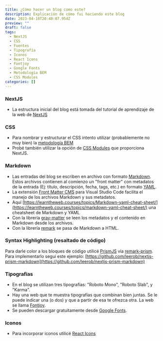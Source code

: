 ```yaml
---
title: ¿Cómo hacer un blog como este?
description: Explicación de cómo fui haciendo este blog
date: 2023-04-16T20:40:07.954Z
preview: ""
draft: false
tags:
  - NextJS
  - CSS
  - Fuentes
  - Tipografía
  - Iconos
  - React Icons
  - Fontjoy
  - Google Fonts
  - Metodología BEM
  - CSS Modules
categories: []
---
```


### NextJS

- La estructura inicial del blog está tomada del tutorial de aprendizaje de la web de [NextJS](https://nextjs.org/learn/foundations/about-nextjs)

### CSS

- Para nombrar y estructurar el CSS intento utilizar (probablemente no muy bien) la [metodología BEM](https://getbem.com/)
- Probé también utilizar la opción de [CSS Modules](https://nextjs.org/docs/basic-features/built-in-css-support#adding-component-level-css) que proporciona NextJS.

### Markdown

- Las entradas del blog se escriben en archivo con formato [Markdown](https://es.wikipedia.org/wiki/Markdown). Estos archivos contienen al comienzo un "front matter" con metadatos de la entrada (Ej: título, descripción, fecha, tags, etc.) en formato [YAML](https://yaml.org/).
- La extensión [Front Matter CMS](https://frontmatter.codes/) para Visual Studio Code facilita el manejo de los archivos Markdown y sus metadatos.
- Aquí [https://learntheweb.courses/topics/Markdown-yaml-cheat-sheet/](https://learntheweb.courses/topics/markdown-yaml-cheat-sheet/) una cheatsheet de Markdown y YAML
- Con la librería [gray-matter](https://www.npmjs.com/package/gray-matter) se leen los metadatos y el contenido en Markdown desde los archivos.
- Con la librería [remark](https://www.npmjs.com/package/remark) se pasa de Markdown a HTML.

### Syntax Highlighting (resaltado de código)
Para darle color a los bloques de código utilicé [PrismJS](https://prismjs.com/) vía [remark-prism](https://www.npmjs.com/package/remark-prism). Para implementarlo seguí este ejemplo: [https://github.com/leerob/nextjs-prism-markdown](https://github.com/leerob/nextjs-prism-markdown)

### Tipografías

- En el blog se utilizan tres tipografías: "Roboto Mono", "Roboto Slab", y "Karma".
- Hay una web que te muestra tipografías que combinan bien juntas. Se le puede indicar una (o dos) y que a partir de esa te ofrezca otra. La web se llama [Fontjoy](https://fontjoy.com/).
- Se pueden descargar gratuitamente desde [Google Fonts](https://fonts.google.com/).

### Iconos

- Para incorporar iconos utilicé [React Icons](https://github.com/react-icons/react-icons)
